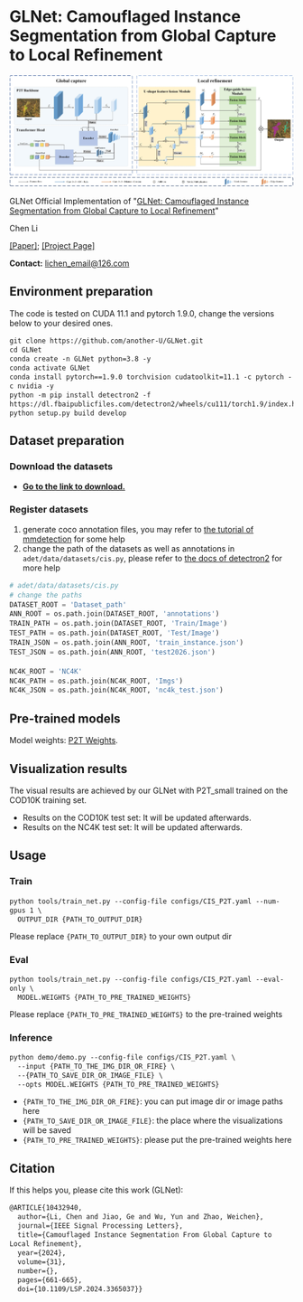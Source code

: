 # GLNet: Camouflaged Instance Segmentation from Global Capture to Local Refinement

![GLNet](docs/GLNet.jpg)

GLNet Official Implementation of "[GLNet: Camouflaged Instance Segmentation from Global Capture to Local Refinement](https://ieeexplore.ieee.org/abstract/document/10432940)"

Chen Li

[[Paper]](); [[Project Page]]()

**Contact:** lichen_email@126.com

## Environment preparation

The code is tested on CUDA 11.1 and pytorch 1.9.0, change the versions below to your desired ones.

```shell
git clone https://github.com/another-U/GLNet.git
cd GLNet
conda create -n GLNet python=3.8 -y
conda activate GLNet
conda install pytorch==1.9.0 torchvision cudatoolkit=11.1 -c pytorch -c nvidia -y
python -m pip install detectron2 -f https://dl.fbaipublicfiles.com/detectron2/wheels/cu111/torch1.9/index.html
python setup.py build develop
```

## Dataset preparation

### Download the datasets

- **[Go to the link to download.](https://github.com/PJLallen/OSFormer#dataset-preparation)**

### Register datasets

1. generate coco annotation files, you may refer to [the tutorial of mmdetection](https://github.com/open-mmlab/mmdetection/blob/master/docs/en/2_new_data_model.md) for some help
2. change the path of the datasets as well as annotations in `adet/data/datasets/cis.py`, please refer to [the docs of detectron2](https://detectron2.readthedocs.io/en/latest/) for more help

```python
# adet/data/datasets/cis.py
# change the paths 
DATASET_ROOT = 'Dataset_path'
ANN_ROOT = os.path.join(DATASET_ROOT, 'annotations')
TRAIN_PATH = os.path.join(DATASET_ROOT, 'Train/Image')
TEST_PATH = os.path.join(DATASET_ROOT, 'Test/Image')
TRAIN_JSON = os.path.join(ANN_ROOT, 'train_instance.json')
TEST_JSON = os.path.join(ANN_ROOT, 'test2026.json')

NC4K_ROOT = 'NC4K'
NC4K_PATH = os.path.join(NC4K_ROOT, 'Imgs')
NC4K_JSON = os.path.join(NC4K_ROOT, 'nc4k_test.json')
```

## Pre-trained models

Model weights: [P2T Weights](https://github.com/yuhuan-wu/P2T#image-classification).

## Visualization results

The visual results are achieved by our GLNet with P2T_small trained on the COD10K training set.

- Results on the COD10K test set: It will be updated afterwards.
- Results on the NC4K test set: It will be updated afterwards.

## Usage

### Train

```shell
python tools/train_net.py --config-file configs/CIS_P2T.yaml --num-gpus 1 \
  OUTPUT_DIR {PATH_TO_OUTPUT_DIR}
```

Please replace `{PATH_TO_OUTPUT_DIR}` to your own output dir

### Eval

```shell
python tools/train_net.py --config-file configs/CIS_P2T.yaml --eval-only \
  MODEL.WEIGHTS {PATH_TO_PRE_TRAINED_WEIGHTS}
```

Please replace `{PATH_TO_PRE_TRAINED_WEIGHTS}` to the pre-trained weights

### Inference

```shell
python demo/demo.py --config-file configs/CIS_P2T.yaml \
  --input {PATH_TO_THE_IMG_DIR_OR_FIRE} \
  --{PATH_TO_SAVE_DIR_OR_IMAGE_FILE} \
  --opts MODEL.WEIGHTS {PATH_TO_PRE_TRAINED_WEIGHTS}
```

- `{PATH_TO_THE_IMG_DIR_OR_FIRE}`: you can put image dir or image paths here
- `{PATH_TO_SAVE_DIR_OR_IMAGE_FILE}`: the place where the visualizations will be saved
- `{PATH_TO_PRE_TRAINED_WEIGHTS}`: please put the pre-trained weights here

## Citation

If this helps you, please cite this work (GLNet):

```
@ARTICLE{10432940,
  author={Li, Chen and Jiao, Ge and Wu, Yun and Zhao, Weichen},
  journal={IEEE Signal Processing Letters}, 
  title={Camouflaged Instance Segmentation From Global Capture to Local Refinement}, 
  year={2024},
  volume={31},
  number={},
  pages={661-665},
  doi={10.1109/LSP.2024.3365037}}
```
